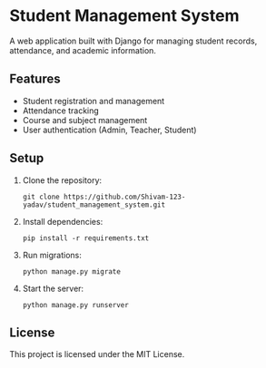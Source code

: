 # Student Management System

A web application built with Django for managing student records, attendance, and academic information.














## Features

- Student registration and management
- Attendance tracking
- Course and subject management
- User authentication (Admin, Teacher, Student)

## Setup

1. Clone the repository:
   ```
   git clone https://github.com/Shivam-123-yadav/student_management_system.git
   ```
2. Install dependencies:
   ```
   pip install -r requirements.txt
   ```
3. Run migrations:
   ```
   python manage.py migrate
   ```
4. Start the server:
   ```
   python manage.py runserver
   ```

## License

This project is licensed under the MIT License.
